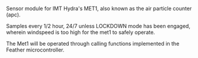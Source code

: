 Sensor module for IMT Hydra's MET1, also known as the air particle counter (apc).

Samples every 1/2 hour, 24/7 unless LOCKDOWN mode has been engaged, wherein windspeed is too high for the met1 to safely
operate.

The Met1 will be operated through calling functions implemented in the Feather microcontroller.
